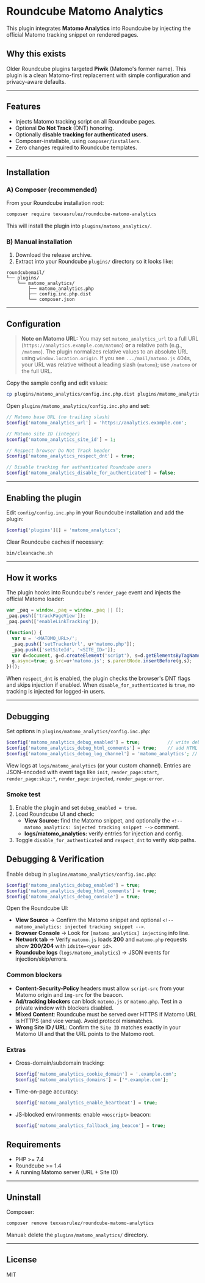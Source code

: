 # Roundcube Matomo Analytics

This plugin integrates **Matomo Analytics** into Roundcube by injecting the official Matomo tracking snippet on rendered pages.

## Why this exists

Older Roundcube plugins targeted **Piwik** (Matomo's former name). This plugin is a clean Matomo-first replacement with simple configuration and privacy-aware defaults.

---

## Features

- Injects Matomo tracking script on all Roundcube pages.
- Optional **Do Not Track** (DNT) honoring.
- Optionally **disable tracking for authenticated users**.
- Composer-installable, using `composer/installers`.
- Zero changes required to Roundcube templates.

---

## Installation

### A) Composer (recommended)

From your Roundcube installation root:

```bash
composer require texxasrulez/roundcube-matomo-analytics
```

This will install the plugin into `plugins/matomo_analytics/`.

### B) Manual installation

1. Download the release archive.
2. Extract into your Roundcube `plugins/` directory so it looks like:

```
roundcubemail/
└── plugins/
    └── matomo_analytics/
        ├── matomo_analytics.php
        ├── config.inc.php.dist
        └── composer.json
```

---

## Configuration


> **Note on Matomo URL:** You may set `matomo_analytics_url` to a full URL (`https://analytics.example.com/matomo`) **or** a relative path (e.g., `/matomo`). The plugin normalizes relative values to an absolute URL using `window.location.origin`. If you see `.../mail/matomo.js` 404s, your URL was relative without a leading slash (`matomo`); use `/matomo` or the full URL.


Copy the sample config and edit values:

```bash
cp plugins/matomo_analytics/config.inc.php.dist plugins/matomo_analytics/config.inc.php
```

Open `plugins/matomo_analytics/config.inc.php` and set:

```php
// Matomo base URL (no trailing slash)
$config['matomo_analytics_url'] = 'https://analytics.example.com';

// Matomo site ID (integer)
$config['matomo_analytics_site_id'] = 1;

// Respect browser Do Not Track header
$config['matomo_analytics_respect_dnt'] = true;

// Disable tracking for authenticated Roundcube users
$config['matomo_analytics_disable_for_authenticated'] = false;
```

---

## Enabling the plugin

Edit `config/config.inc.php` in your Roundcube installation and add the plugin:

```php
$config['plugins'][] = 'matomo_analytics';
```

Clear Roundcube caches if necessary:

```bash
bin/cleancache.sh
```

---

## How it works

The plugin hooks into Roundcube's `render_page` event and injects the official Matomo loader:

```js
var _paq = window._paq = window._paq || [];
_paq.push(['trackPageView']);
_paq.push(['enableLinkTracking']);

(function() {
  var u = '<MATOMO_URL>/';
  _paq.push(['setTrackerUrl', u+'matomo.php']);
  _paq.push(['setSiteId', '<SITE_ID>']);
  var d=document, g=d.createElement('script'), s=d.getElementsByTagName('script')[0];
  g.async=true; g.src=u+'matomo.js'; s.parentNode.insertBefore(g,s);
})();
```

When `respect_dnt` is enabled, the plugin checks the browser's DNT flags and skips injection if enabled. When `disable_for_authenticated` is `true`, no tracking is injected for logged-in users.

---

## Debugging

Set options in `plugins/matomo_analytics/config.inc.php`:

```php
$config['matomo_analytics_debug_enabled'] = true;          // write debug entries to Roundcube logs
$config['matomo_analytics_debug_html_comments'] = true;    // add HTML comment after injection
$config['matomo_analytics_debug_log_channel'] = 'matomo_analytics'; // optional custom log channel
```

View logs at `logs/matomo_analytics` (or your custom channel). Entries are JSON-encoded with event tags like
`init`, `render_page:start`, `render_page:skip:*`, `render_page:injected`, `render_page:error`.

### Smoke test
1. Enable the plugin and set `debug_enabled = true`.
2. Load Roundcube UI and check:  
   - **View Source:** find the Matomo snippet, and optionally the `<!-- matomo_analytics: injected tracking snippet -->` comment.  
   - **logs/matomo_analytics:** verify entries for injection and config.
3. Toggle `disable_for_authenticated` and `respect_dnt` to verify skip paths.

## Debugging & Verification

Enable debug in `plugins/matomo_analytics/config.inc.php`:

```php
$config['matomo_analytics_debug_enabled'] = true;
$config['matomo_analytics_debug_html_comments'] = true;
$config['matomo_analytics_debug_console'] = true;
```

Open the Roundcube UI:
- **View Source** → Confirm the Matomo snippet and optional `<!-- matomo_analytics: injected tracking snippet -->`.
- **Browser Console** → Look for `[matomo_analytics] injecting` info line.
- **Network tab** → Verify `matomo.js` loads **200** and `matomo.php` requests show **200/204** with `idsite=<your id>`.
- **Roundcube logs** (`logs/matomo_analytics`) → JSON events for injection/skip/errors.

### Common blockers
- **Content-Security-Policy** headers must allow `script-src` from your Matomo origin and `img-src` for the beacon.
- **Ad/tracking blockers** can block `matomo.js` or `matomo.php`. Test in a private window with blockers disabled.
- **Mixed Content**: Roundcube must be served over HTTPS if Matomo URL is HTTPS (and vice versa). Avoid protocol mismatches.
- **Wrong Site ID / URL**: Confirm the `Site ID` matches exactly in your Matomo UI and that the URL points to the Matomo root.

### Extras
- Cross-domain/subdomain tracking:
  ```php
  $config['matomo_analytics_cookie_domain'] = '.example.com';
  $config['matomo_analytics_domains'] = ['*.example.com'];
  ```
- Time-on-page accuracy:
  ```php
  $config['matomo_analytics_enable_heartbeat'] = true;
  ```
- JS-blocked environments: enable `<noscript>` beacon:
  ```php
  $config['matomo_analytics_fallback_img_beacon'] = true;
  ```

## Requirements

- PHP >= 7.4
- Roundcube >= 1.4
- A running Matomo server (URL + Site ID)

---

## Uninstall

Composer:

```bash
composer remove texxasrulez/roundcube-matomo-analytics
```

Manual: delete the `plugins/matomo_analytics/` directory.

---

## License

MIT
